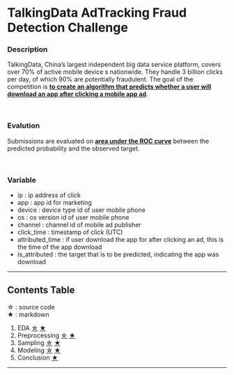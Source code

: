 # TalkingData AdTracking Fraud Detection Challenge

### Description
TalkingData, China’s largest independent big data service platform, covers over 70% of active mobile device
s nationwide. They handle 3 billion clicks per day, of which 90% are potentially fraudulent. The goal of the
competition is <U><b>to create an algorithm that predicts whether a user will download an app after clicking a
mobile app ad</b></U>.

<br>

### Evalution
Submissions are evaluated on <U><b>area under the ROC curve</b></U> between the predicted probability and the
observed target.

<br>

### Variable
* ip : ip address of click
* app : app id for marketing
* device : device type id of user mobile phone
* os : os version id of user mobile phone
* channel : channel id of mobile ad publisher
* click_time : timestamp of click (UTC)
* attributed_time : if user download the app for after clicking an ad, this is the time of the app download
* is_attributed : the target that is to be predicted, indicating the app was download

---

## Contents Table
☆ : source code <br>
★ : markdown

1. EDA [☆](01_EDA.py) [★](01_EDA.md)
2. Preprocessing [☆](02_Preprocessing.py) [★](02_Preprocessing.md)
3. Sampling [☆](03_Sampling.py) [★](03_Sampling.md)
4. Modeling [☆](04_Modeling.py) [★](04_Modeling.md)
5. Conclusion [★](05_Conclusion.md)

---
